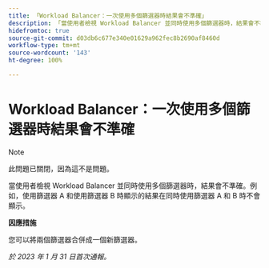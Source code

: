 ```yaml
---
title: 「Workload Balancer：一次使用多個篩選器時結果會不準確」
description: 「當使用者檢視 Workload Balancer 並同時使用多個篩選器時，結果會不準確。例如，使用篩選器 A 和使用篩選器 B 時顯示的結果在同時使用篩選器 A 和 B 時不會顯示。」
hidefromtoc: true
source-git-commit: d03db6c677e340e01629a962fec8b2690af8460d
workflow-type: tm+mt
source-wordcount: '143'
ht-degree: 100%

---
```



# Workload Balancer：一次使用多個篩選器時結果會不準確

>[!NOTE]
>
>此問題已關閉，因為這不是問題。

當使用者檢視 Workload Balancer 並同時使用多個篩選器時，結果會不準確。例如，使用篩選器 A 和使用篩選器 B 時顯示的結果在同時使用篩選器 A 和 B 時不會顯示。

**因應措施**

您可以將兩個篩選器合併成一個新篩選器。

_於 2023 年 1 月 31 日首次通報。_

